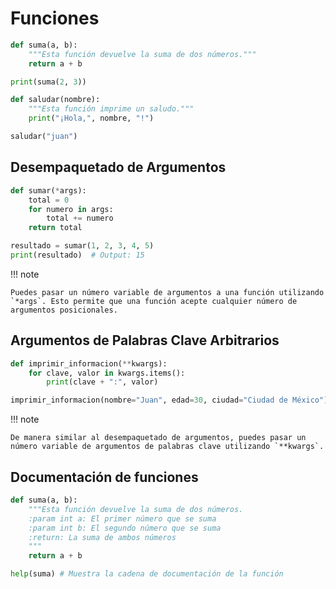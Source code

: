 # Funciones

```python
def suma(a, b):
    """Esta función devuelve la suma de dos números."""
    return a + b

print(suma(2, 3))
```

```python
def saludar(nombre):
    """Esta función imprime un saludo."""
    print("¡Hola,", nombre, "!")

saludar("juan")
```

## Desempaquetado de Argumentos

```python
def sumar(*args):
    total = 0
    for numero in args:
        total += numero
    return total

resultado = sumar(1, 2, 3, 4, 5)
print(resultado)  # Output: 15
```

!!! note

    Puedes pasar un número variable de argumentos a una función utilizando `*args`. Esto permite que una función acepte cualquier número de argumentos posicionales.

## Argumentos de Palabras Clave Arbitrarios

```python
def imprimir_informacion(**kwargs):
    for clave, valor in kwargs.items():
        print(clave + ":", valor)

imprimir_informacion(nombre="Juan", edad=30, ciudad="Ciudad de México")
```

!!! note

    De manera similar al desempaquetado de argumentos, puedes pasar un número variable de argumentos de palabras clave utilizando `**kwargs`.

## Documentación de funciones

```python
def suma(a, b):
    """Esta función devuelve la suma de dos números.
    :param int a: El primer número que se suma
    :param int b: El segundo número que se suma
    :return: La suma de ambos números 
    """
    return a + b

help(suma) # Muestra la cadena de documentación de la función
```
